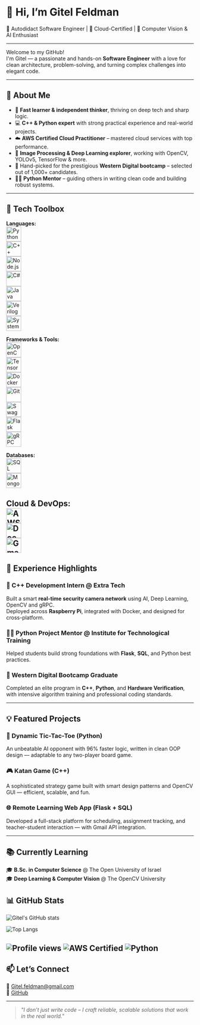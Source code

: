 # 👋 Hi, I’m Gitel Feldman

🌟 Autodidact Software Engineer | 🚀 Cloud-Certified | 🎯 Computer Vision & AI Enthusiast

---

Welcome to my GitHub!  
I'm Gitel — a passionate and hands-on **Software Engineer** with a love for clean architecture, problem-solving, and turning complex challenges into elegant code.

---

## 🚀 About Me

- 🧠 **Fast learner & independent thinker**, thriving on deep tech and sharp logic.
- 💻 **C++ & Python expert** with strong practical experience and real-world projects.
- ☁️ **AWS Certified Cloud Practitioner** – mastered cloud services with top performance.
- 📸 **Image Processing & Deep Learning explorer**, working with OpenCV, YOLOv5, TensorFlow & more.
- 🧪 Hand-picked for the prestigious **Western Digital bootcamp** – selected out of 1,000+ candidates.
- 🧑‍🏫 **Python Mentor** – guiding others in writing clean code and building robust systems.

---
## 🔧 Tech Toolbox

**Languages:**  
<img src="https://cdn.jsdelivr.net/gh/devicons/devicon/icons/python/python-original.svg" alt="Python" width="40" height="40" />  
<img src="https://cdn.jsdelivr.net/gh/devicons/devicon/icons/cplusplus/cplusplus-original.svg" alt="C++" width="40" height="40" />  
<img src="https://cdn.jsdelivr.net/gh/devicons/devicon/icons/nodejs/nodejs-original.svg" alt="Node.js" width="40" height="40" />  
<img src="https://cdn.jsdelivr.net/gh/devicons/devicon/icons/csharp/csharp-original.svg" alt="C#" width="40" height="40" />  
<img src="https://cdn.jsdelivr.net/gh/devicons/devicon/icons/java/java-original.svg" alt="Java" width="40" height="40" />  
<img src="https://cdn.jsdelivr.net/gh/devicons/devicon/icons/verilog/verilog-original.svg" alt="Verilog" width="40" height="40" />  
<img src="https://cdn.jsdelivr.net/gh/devicons/devicon/icons/systemverilog/systemverilog-original.svg" alt="SystemVerilog" width="40" height="40" />

**Frameworks & Tools:**  
<img src="https://cdn.jsdelivr.net/gh/devicons/devicon/icons/opencv/opencv-original.svg" alt="OpenCV" width="40" height="40" />  
<img src="https://cdn.jsdelivr.net/gh/devicons/devicon/icons/tensorflow/tensorflow-original.svg" alt="TensorFlow" width="40" height="40" />  
<img src="https://cdn.jsdelivr.net/gh/devicons/devicon/icons/docker/docker-original.svg" alt="Docker" width="40" height="40" />  
<img src="https://cdn.jsdelivr.net/gh/devicons/devicon/icons/git/git-original.svg" alt="Git" width="40" height="40" />  
<img src="https://cdn.jsdelivr.net/gh/devicons/devicon/icons/swagger/swagger-original.svg" alt="Swagger" width="40" height="40" />  
<img src="https://cdn.jsdelivr.net/gh/devicons/devicon/icons/flask/flask-original.svg" alt="Flask" width="40" height="40" />  
<img src="https://cdn.jsdelivr.net/gh/devicons/devicon/icons/grpc/grpc-original.svg" alt="gRPC" width="40" height="40" />

**Databases:**  
<img src="https://cdn.jsdelivr.net/gh/devicons/devicon/icons/microsoftsqlserver/microsoftsqlserver-plain.svg" alt="SQL Server" width="40" height="40" />  
<img src="https://cdn.jsdelivr.net/gh/devicons/devicon/icons/mongodb/mongodb-original.svg" alt="MongoDB" width="40" height="40" />

**Cloud & DevOps:**  
<img src="https://cdn.jsdelivr.net/gh/devicons/devicon/icons/amazonwebservices/amazonwebservices-original.svg" alt="AWS" width="40" height="40" />  
<img src="https://cdn.jsdelivr.net/gh/devicons/devicon/icons/docker/docker-original.svg" alt="Docker" width="40" height="40" />  
<img src="https://cdn.jsdelivr.net/gh/devicons/devicon/icons/google/google-original.svg" alt="Gmail API" width="40" height="40" />
---

## 💼 Experience Highlights

### 🎯 C++ Development Intern @ Extra Tech
Built a smart **real-time security camera network** using AI, Deep Learning, OpenCV and gRPC.  
Deployed across **Raspberry Pi**, integrated with Docker, and designed for cross-platform.

### 👩‍🏫 Python Project Mentor @ Institute for Technological Training
Helped students build strong foundations with **Flask**, **SQL**, and Python best practices.

### 🧠 Western Digital Bootcamp Graduate
Completed an elite program in **C++**, **Python**, and **Hardware Verification**, with intensive algorithm training and professional coding standards.

---

## 💡 Featured Projects

### 🧠 Dynamic Tic-Tac-Toe (Python)
An unbeatable AI opponent with 96% faster logic, written in clean OOP design — adaptable to any two-player board game.

### 🎮 Katan Game (C++)
A sophisticated strategy game built with smart design patterns and OpenCV GUI — efficient, scalable, and fun.

### 🌐 Remote Learning Web App (Flask + SQL)
Developed a full-stack platform for scheduling, assignment tracking, and teacher-student interaction — with Gmail API integration.

---

## 📚 Currently Learning

🎓 **B.Sc. in Computer Science** @ The Open University of Israel  
🎓 **Deep Learning & Computer Vision** @ The OpenCV University  


## 📊 GitHub Stats

![Gitel's GitHub stats](https://github-readme-stats.vercel.app/api?username=GitelFeldman&show_icons=true&theme=tokyonight)

![Top Langs](https://github-readme-stats.vercel.app/api/top-langs/?username=GitelFeldman&layout=compact&theme=tokyonight)

![Profile views](https://komarev.com/ghpvc/?username=GitelFeldman&color=blue)
![AWS Certified](https://img.shields.io/badge/AWS-Cloud%20Practitioner-orange)
![Python](https://img.shields.io/badge/Python-Expert-blue)
---

## 📫 Let’s Connect

💌 [Gitel.feldman@gmail.com](mailto:Gitel.feldman@gmail.com)  
🔗 [GitHub](https://github.com/GitelFeldman)

---

> *"I don’t just write code – I craft reliable, scalable solutions that work in the real world."*
